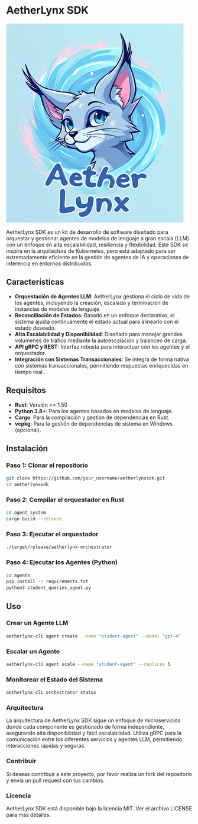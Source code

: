 # AetherLynx SDK

![AetherLynx SDK Logo](AetherLynxLogo.png)

AetherLynx SDK es un kit de desarrollo de software diseñado para orquestar y gestionar agentes de modelos de lenguaje a gran escala (LLM) con un enfoque en alta escalabilidad, resiliencia y flexibilidad. Este SDK se inspira en la arquitectura de Kubernetes, pero está adaptado para ser extremadamente eficiente en la gestión de agentes de IA y operaciones de inferencia en entornos distribuidos.

## Características

- **Orquestación de Agentes LLM**: AetherLynx gestiona el ciclo de vida de los agentes, incluyendo la creación, escalado y terminación de instancias de modelos de lenguaje.
- **Reconciliación de Estados**: Basado en un enfoque declarativo, el sistema ajusta continuamente el estado actual para alinearlo con el estado deseado.
- **Alta Escalabilidad y Disponibilidad**: Diseñado para manejar grandes volúmenes de tráfico mediante la autoescalación y balanceo de carga.
- **API gRPC y REST**: Interfaz robusta para interactuar con los agentes y el orquestador.
- **Integración con Sistemas Transaccionales**: Se integra de forma nativa con sistemas transaccionales, permitiendo respuestas enriquecidas en tiempo real.

## Requisitos

- **Rust**: Versión >= 1.50
- **Python 3.8+**: Para los agentes basados en modelos de lenguaje.
- **Cargo**: Para la compilación y gestión de dependencias en Rust.
- **vcpkg**: Para la gestión de dependencias de sistema en Windows (opcional).

## Instalación

### Paso 1: Clonar el repositorio

```bash
git clone https://github.com/your_username/aetherlynxsdk.git
cd aetherlynxsdk
```

### Paso 2: Compilar el orquestador en Rust

```bash
cd agent_system
cargo build --release
```

### Paso 3: Ejecutar el orquestador

```bash
./target/release/aetherlynx-orchestrator
```

### Paso 4: Ejecutar los Agentes (Python)

```bash
cd agents
pip install -r requirements.txt
python3 student_queries_agent.py
```

## Uso
### Crear un Agente LLM

```bash
aetherlynx-cli agent create --name "student-agent" --model "gpt-4"
```

### Escalar un Agente

```bash
aetherlynx-cli agent scale --name "student-agent" --replicas 5
```

### Monitorear el Estado del Sistema

```bash
aetherlynx-cli orchestrator status
```

###  Arquitectura
La arquitectura de AetherLynx SDK sigue un enfoque de microservicios donde cada componente es gestionado de forma independiente, asegurando alta disponibilidad y fácil escalabilidad. Utiliza gRPC para la comunicación entre los diferentes servicios y agentes LLM, permitiendo interacciones rápidas y seguras.

###  Contribuir
Si deseas contribuir a este proyecto, por favor realiza un fork del repositorio y envía un pull request con tus cambios.

### Licencia
AetherLynx SDK está disponible bajo la licencia MIT. Ver el archivo LICENSE para más detalles.





